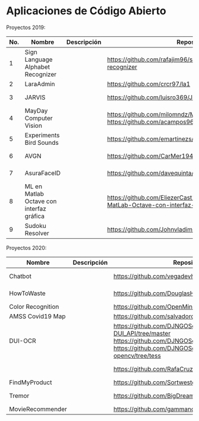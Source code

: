 # Aplicaciones de Código Abierto

Proyectos 2019:

|No.| Nombre  | Descripción  | Repositorio  | Licencia  | Autores  |
|---|---|---|---|---|---|
|1| Sign Language Alphabet Recognizer  |   | https://github.com/rafajim96/sign-language-alphabet-recognizer   |   |   |
|2| LaraAdmin |   | https://github.com/crcr97/la1 |   |   |
|3| JARVIS |   | https://github.com/luisro369/JarvisUCA  | MIT  | Luis Romualdo  |
|4| MayDay Computer Vision  |   | https://github.com/milomndz/MaydayComputerVisionWeb https://github.com/acampos96/MayDayComputerVisionApp  |   |   |
|5| Experiments Bird Sounds |   | https://github.com/emartinezs/aiexperiments-bird-sounds |   |   |
|6| AVGN |   | https://github.com/CarMer194/AVGN  |   | Carlos Merino  |
|7| AsuraFaceID  |   | https://github.com/davequinta/AsuraFaceID | MIT | David Quintanilla  |
|8| ML en Matlab Octave con interfaz gráfica  |   | https://github.com/EliezerCast1llo/Machine-Learning-en-MatLab-Octave-con-interfaz-grafica | MIT  | Eliezer Castillo |
|9| Sudoku Resolver |   | https://github.com/Johnvladimir/ProyectoCA_SudokuResolver | | John |

Proyectos 2020:


| Nombre  | Descripción  | Repositorio  | Licencia  | Autores  |
|---|---|---|---|---|
| Chatbot |   | https://github.com/vegadevh/chatbot-dialogflow   | MIT | Diego Vega |
| HowToWaste  |   | https://github.com/DouglasHdezT/HowToWaste | MIT | Douglas Hernández  |
| Color Recognition |   | https://github.com/OpenMindDevs/color_recognition  | GPL v3 |   |
| AMSS Covid19 Map |   | https://github.com/salvadorc94/AMSSCovid19Map.git |   |   |
| DUI-OCR |   | https://github.com/DJNGOSolutions/PostgREST-DUI_API/tree/master https://github.com/DJNGOSolutions/DUI-OCR-Panel https://github.com/DJNGOSolutions/simple-ocr-opencv/tree/tess |   | |
|   |   | https://github.com/RafaCruzA/VClass |   | Rafael Cruz |
| FindMyProduct |   | https://github.com/Sortweste/FindMyProduct | GPL v3 | |
| Tremor |   | https://github.com/BigDreamsCoders/Tremor | Apache 2.0 | Nelson Castro |
| MovieRecommender |   | https://github.com/gammanc/movierecommender | GPL v3 | |







